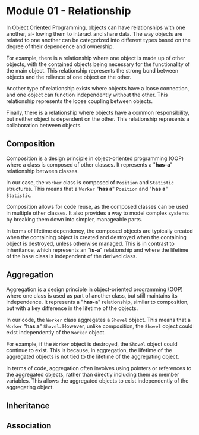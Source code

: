 # Module 01 - Relationship

In Object Oriented Programming, objects can have relationships with one another, al-
lowing them to interact and share data. The way objects are related to one another can
be categorized into different types based on the degree of their dependence and ownership. 

For example, there is a relationship where one object is made up of other objects,
with the contained objects being necessary for the functionality of the main object. This
relationship represents the strong bond between objects and the reliance of one object on
the other.

Another type of relationship exists where objects have a loose connection, and one
object can function independently without the other. This relationship represents the
loose coupling between objects.

Finally, there is a relationship where objects have a common responsibility, but neither
object is dependent on the other. This relationship represents a collaboration between
objects.

## Composition
Composition is a design principle in object-oriented programming (OOP) where a class is composed of other classes. It represents a "**has-a**" relationship between classes.

In our case, the `Worker` class is composed of `Position` and `Statistic` structures. This means that a `Worker` "**has a**" `Position` and "**has a**" `Statistic`.

Composition allows for code reuse, as the composed classes can be used in multiple other classes. It also provides a way to model complex systems by breaking them down into simpler, manageable parts.

In terms of lifetime dependency, the composed objects are typically created when the containing object is created and destroyed when the containing object is destroyed, unless otherwise managed. This is in contrast to inheritance, which represents an "**is-a**" relationship and where the lifetime of the base class is independent of the derived class.

## Aggregation

Aggregation is a design principle in object-oriented programming (OOP) where one class is used as part of another class, but still maintains its independence. It represents a "**has-a**" relationship, similar to composition, but with a key difference in the lifetime of the objects.

In our code, the `Worker` class aggregates a `Shovel` object. This means that a `Worker` "**has a**" `Shovel`. However, unlike composition, the `Shovel` object could exist independently of the `Worker` object.

For example, if the `Worker` object is destroyed, the `Shovel` object could continue to exist. This is because, in aggregation, the lifetime of the aggregated objects is not tied to the lifetime of the aggregating object.

In terms of code, aggregation often involves using pointers or references to the aggregated objects, rather than directly including them as member variables. This allows the aggregated objects to exist independently of the aggregating object.

## Inheritance

## Association
